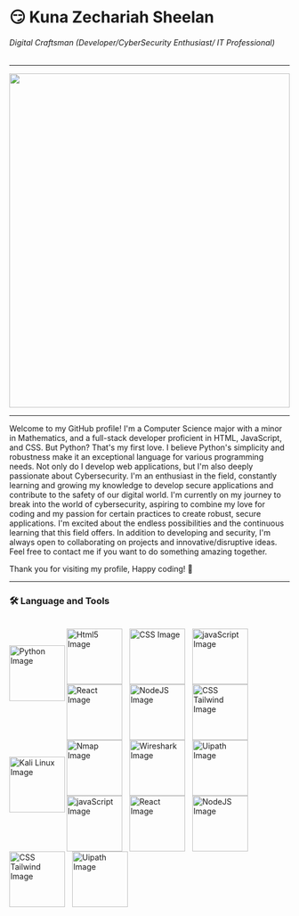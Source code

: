 # 😏 Kuna Zechariah Sheelan

###### *Digital Craftsman (Developer/CyberSecurity Enthusiast/ IT Professional)*

<hr/>
<img src="https://camo.githubusercontent.com/c1dcb74cc1c1835b1d716f5051499a2814c683c806b15f04b0eba492863703e9/68747470733a2f2f63646e2e6472696262626c652e636f6d2f75736572732f3733303730332f73637265656e73686f74732f363538313234332f6176656e746f2e676966" height="600px" width=100%/>
<hr/>

Welcome to my GitHub profile! I'm a Computer Science major with a minor in Mathematics, and a full-stack developer proficient in HTML, JavaScript, and CSS. But Python? That's my first love. I believe Python's simplicity and robustness make it an exceptional language for various programming needs.
Not only do I develop web applications, but I'm also deeply passionate about Cybersecurity. I'm an enthusiast in the field, constantly learning and growing my knowledge to develop secure applications and contribute to the safety of our digital world.
I'm currently on my journey to break into the world of cybersecurity, aspiring to combine my love for coding and my passion for certain practices to create robust, secure applications. I'm excited about the endless possibilities and the continuous learning that this field offers.
In addition to developing and security, I'm always open to collaborating on projects and innovative/disruptive ideas. Feel free to contact me if you want to do something amazing together.

Thank you for visiting my profile, Happy coding! 🚀
<hr/>

### 🛠️ Language and Tools
 <br/>

 <img align="left" alt="Python Image" width="100px" style="padding-top:30px" style="padding-right:10px" src="https://logodownload.org/wp-content/uploads/2019/10/python-logo-768x854.png"/>
 <img align="left" alt="Html5 Image" width="100px" style="padding-right:10px" src="https://cdn.jsdelivr.net/gh/devicons/devicon/icons/html5/html5-plain-wordmark.svg"/>
 <img align="left" alt="CSS Image" width="100px" style="padding-right:10px" src="https://cdn.jsdelivr.net/gh/devicons/devicon/icons/css3/css3-original.svg"/>
 <img align="left" alt="javaScript Image" width="100px" style="padding-right:10px" src="https://cdn.jsdelivr.net/gh/devicons/devicon/icons/javascript/javascript-original.svg"/>
 <img align="left" alt="React Image" width="100px" style="padding-right:10px" src="https://www.sportsengineers.com/wp-content/uploads/2015/05/react-logo-570x570.png"/>
 <img align="left" alt="NodeJS Image" width="100px" style="padding-right:10px" src="https://www.mindrops.com/images/nodejs-image.png"/>
 <img align="left" alt="CSS Tailwind Image" width="100px" style="padding-right:10px" src="https://mythinkpond.com/img/logo/tailwindcss-logo.png"/>
 <img alt="Uipath Image" width="100px" src="http://infospokeai.com/images/uipath.png"/>

 

<img align="left" alt="Kali Linux Image" width="100px" style="padding-top:30px" style="padding-right:10px" src="https://www.unixmen.com/wp-content/uploads/2015/11/Kali_Linux_Logo.png"/>
 <img align="left" alt="Nmap Image" width="100px" style="padding-right:10px" src="https://res.cloudinary.com/lwgatsby/f_auto/www/uploads/2020/04/nmap-logo-256x256-1.png"/>
 <img align="left" alt="Wireshark Image" width="100px" style="padding-right:10px" src="https://icons.iconarchive.com/icons/bokehlicia/captiva/256/wireshark-icon.png"/>
 <img align="left" alt="javaScript Image" width="100px" style="padding-right:10px" src="https://cdn.jsdelivr.net/gh/devicons/devicon/icons/javascript/javascript-original.svg"/>
 <img align="left" alt="React Image" width="100px" style="padding-right:10px" src="https://www.sportsengineers.com/wp-content/uploads/2015/05/react-logo-570x570.png"/>
 <img align="left" alt="NodeJS Image" width="100px" style="padding-right:10px" src="https://www.mindrops.com/images/nodejs-image.png"/>
 <img align="left" alt="CSS Tailwind Image" width="100px" style="padding-right:10px" src="https://mythinkpond.com/img/logo/tailwindcss-logo.png"/>
 <img align="left" alt="Uipath Image" width="100px" style="padding-right:10px" src="http://infospokeai.com/images/uipath.png"/>

  

 

 


<!--
**KunaZech06/KunaZech06** is a ✨ _special_ ✨ repository because its `README.md` (this file) appears on your GitHub profile.

Here are some ideas to get you started:

- 🔭 I’m currently working on ...
- 🌱 I’m currently learning ...
- 👯 I’m looking to collaborate on ...
- 🤔 I’m looking for help with ...
- 💬 Ask me about ...
- 📫 How to reach me: ...
- 😄 Pronouns: ...
- ⚡ Fun fact: ...
-->


